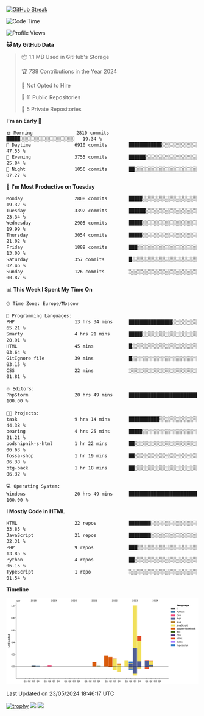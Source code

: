 [![GitHub Streak](https://github-readme-streak-stats.herokuapp.com/?user=yogik10)](https://git.io/streak-stats)
<!--START_SECTION:waka-->
![Code Time](http://img.shields.io/badge/Code%20Time-546%20hrs%2043%20mins-blue)

![Profile Views](http://img.shields.io/badge/Profile%20Views-2-blue)

**🐱 My GitHub Data** 

> 📦 1.1 MB Used in GitHub's Storage 
 > 
> 🏆 738 Contributions in the Year 2024
 > 
> 🚫 Not Opted to Hire
 > 
> 📜 11 Public Repositories 
 > 
> 🔑 5 Private Repositories 
 > 
**I'm an Early 🐤** 

```text
🌞 Morning                2810 commits        █████░░░░░░░░░░░░░░░░░░░░   19.34 % 
🌆 Daytime                6910 commits        ████████████░░░░░░░░░░░░░   47.55 % 
🌃 Evening                3755 commits        ██████░░░░░░░░░░░░░░░░░░░   25.84 % 
🌙 Night                  1056 commits        ██░░░░░░░░░░░░░░░░░░░░░░░   07.27 % 
```
📅 **I'm Most Productive on Tuesday** 

```text
Monday                   2808 commits        █████░░░░░░░░░░░░░░░░░░░░   19.32 % 
Tuesday                  3392 commits        ██████░░░░░░░░░░░░░░░░░░░   23.34 % 
Wednesday                2905 commits        █████░░░░░░░░░░░░░░░░░░░░   19.99 % 
Thursday                 3054 commits        █████░░░░░░░░░░░░░░░░░░░░   21.02 % 
Friday                   1889 commits        ███░░░░░░░░░░░░░░░░░░░░░░   13.00 % 
Saturday                 357 commits         █░░░░░░░░░░░░░░░░░░░░░░░░   02.46 % 
Sunday                   126 commits         ░░░░░░░░░░░░░░░░░░░░░░░░░   00.87 % 
```


📊 **This Week I Spent My Time On** 

```text
🕑︎ Time Zone: Europe/Moscow

💬 Programming Languages: 
PHP                      13 hrs 34 mins      ████████████████░░░░░░░░░   65.21 % 
Smarty                   4 hrs 21 mins       █████░░░░░░░░░░░░░░░░░░░░   20.91 % 
HTML                     45 mins             █░░░░░░░░░░░░░░░░░░░░░░░░   03.64 % 
GitIgnore file           39 mins             █░░░░░░░░░░░░░░░░░░░░░░░░   03.15 % 
CSS                      22 mins             ░░░░░░░░░░░░░░░░░░░░░░░░░   01.81 % 

🔥 Editors: 
PhpStorm                 20 hrs 49 mins      █████████████████████████   100.00 % 

🐱‍💻 Projects: 
task                     9 hrs 14 mins       ███████████░░░░░░░░░░░░░░   44.38 % 
bearing                  4 hrs 25 mins       █████░░░░░░░░░░░░░░░░░░░░   21.21 % 
podshipnik-s-html        1 hr 22 mins        ██░░░░░░░░░░░░░░░░░░░░░░░   06.63 % 
fossa-shop               1 hr 19 mins        ██░░░░░░░░░░░░░░░░░░░░░░░   06.38 % 
btg-back                 1 hr 18 mins        ██░░░░░░░░░░░░░░░░░░░░░░░   06.32 % 

💻 Operating System: 
Windows                  20 hrs 49 mins      █████████████████████████   100.00 % 
```

**I Mostly Code in HTML** 

```text
HTML                     22 repos            ████████░░░░░░░░░░░░░░░░░   33.85 % 
JavaScript               21 repos            ████████░░░░░░░░░░░░░░░░░   32.31 % 
PHP                      9 repos             ███░░░░░░░░░░░░░░░░░░░░░░   13.85 % 
Python                   4 repos             ██░░░░░░░░░░░░░░░░░░░░░░░   06.15 % 
TypeScript               1 repo              ░░░░░░░░░░░░░░░░░░░░░░░░░   01.54 % 
```



**Timeline**

![Lines of Code chart](https://raw.githubusercontent.com/Yogik10/Yogik10/main/assets/bar_graph.png)


 Last Updated on 23/05/2024 18:46:17 UTC
<!--END_SECTION:waka-->
[![trophy](https://github-profile-trophy.vercel.app/?username=yogik10)](https://github.com/ryo-ma/github-profile-trophy)
![](https://github-profile-summary-cards.vercel.app/api/cards/profile-details?username=yogik10&theme=solarized_dark)
![](https://github-profile-summary-cards.vercel.app/api/cards/most-commit-language?username=yogik10&theme=solarized_dark)



